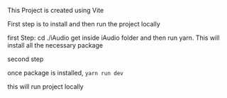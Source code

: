 This Project is created using Vite

First step is to install and then run the project locally

first Step: cd ./iAudio
get inside iAudio folder and then run yarn. This will install all the necessary package

second step

once package is installed, 
`yarn run dev`

this will run project locally
